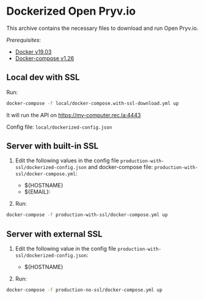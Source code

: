 # Dockerized Open Pryv.io

This archive contains the necessary files to download and run Open Pryv.io.

*Prerequisites*:

- [Docker v19.03](https://docs.docker.com/engine/install/)
- [Docker-compose v1.26](https://docs.docker.com/compose/install/)

## Local dev with SSL

Run:

```bash
docker-compose -f local/docker-compose.with-ssl-download.yml up
```

It will run the API on https://my-computer.rec.la:4443

Config file: `local/dockerized-config.json`

## Server with built-in SSL

1. Edit the following values in the config file `production-with-ssl/dockerized-config.json` and docker-compose file: `production-with-ssl/docker-compose.yml`:

   - ${HOSTNAME}
   - ${EMAIL}: 

2. Run:

```bash
docker-compose -f production-with-ssl/docker-compose.yml up
```

## Server with external SSL

1. Edit the following value in the config file `production-with-ssl/dockerized-config.json`:
   - ${HOSTNAME}

2. Run:

```bash
docker-compose -f production-no-ssl/docker-compose.yml up
```

